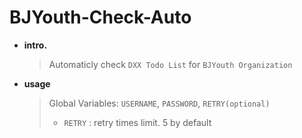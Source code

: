 # BJYouth-Check-Auto ##

- **intro.**
  > Automaticly check `DXX Todo List` for `BJYouth Organization` 

- **usage**
  > Global Variables: `USERNAME`, `PASSWORD`, `RETRY(optional)`
  > * `RETRY` : retry times limit. 5 by default

